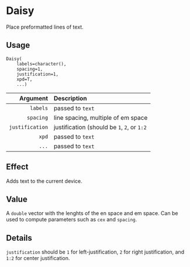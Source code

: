 Daisy
=====

Place preformatted lines of text.

Usage
-----

    Daisy(
        labels=character(),
        spacing=1,
        justification=1,
        xpd=T,
        ...)

|        Argument | Description                                 |
| --------------: | :------------------------------------------ |
|        `labels` | passed to `text`                            |
|       `spacing` | line spacing, multiple of em space          |
| `justification` | justification (should be `1`, `2`, or `1:2` |
|           `xpd` | passed to `text`                            |
|           `...` | passed to `text`                            |

Effect
------

Adds text to the current device.

Value
-----

A `double` vector with the lenghts of the en space and em space.
Can be used to compute parameters such as `cex` and `spacing`.

Details
-------

`justification` should be
`1` for left-justification,
`2` for right justification, and
`1:2` for center justification.
